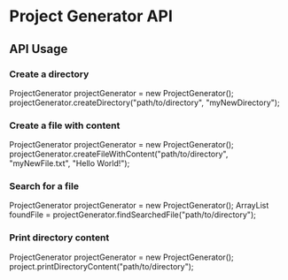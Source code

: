 # Project Generator API

## API Usage
### Create a directory
ProjectGenerator projectGenerator = new ProjectGenerator();
projectGenerator.createDirectory("path/to/directory", "myNewDirectory");

### Create a file with content 
ProjectGenerator projectGenerator = new ProjectGenerator();
projectGenerator.createFileWithContent("path/to/directory", "myNewFile.txt", "Hello World!");

### Search for a file
ProjectGenerator projectGenerator = new ProjectGenerator();
ArrayList<String> foundFile = projectGenerator.findSearchedFile("path/to/directory");

### Print directory content
ProjectGenerator projectGenerator = new ProjectGenerator();
project.printDirectoryContent("path/to/directory");
